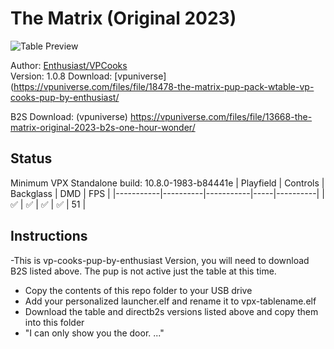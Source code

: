 # The Matrix (Original 2023)

![Table Preview](https://vpuniverse.com/files/file/18478-the-matrix-pup-pack-wtable-vp-cooks-pup-by-enthusiast/)

Author: [Enthusiast/VPCooks](https://www.vpforums.org/index.php?app=core&module=search&do=user_activity&sid=40128d9b02d204ff0a868b9c159c7f81&mid=277&search_app=downloads&userMode=all&search_app_filters%5Bdownloads%5D%5BsearchInKey%5D=files&search_app_filters%5Bdownloads%5D%5Bfiles%5D%5BsortKey%5D=update&search_app_filters%5Bdownloads%5D%5Bfiles%5D%5BsortDir%5D=)  
Version: 1.0.8
Download: [vpuniverse](https://vpuniverse.com/files/file/18478-the-matrix-pup-pack-wtable-vp-cooks-pup-by-enthusiast/

B2S Download: (vpuniverse) https://vpuniverse.com/files/file/13668-the-matrix-original-2023-b2s-one-hour-wonder/
## Status 

Minimum VPX Standalone build: 10.8.0-1983-b84441e
| Playfield | Controls | Backglass | DMD | FPS | 
|-----------|----------|-----------|-----|----------|
| :white_check_mark: | :white_check_mark: | :white_check_mark: | :white_check_mark: | 51 |

## Instructions

-This is vp-cooks-pup-by-enthusiast Version, you will need to download B2S listed above. The pup is not active just the table at this time.
- Copy the contents of this repo folder to your USB drive
- Add your personalized launcher.elf and rename it to vpx-tablename.elf
- Download the table and directb2s versions listed above and copy them into this folder
- "I can only show you the door. ..."